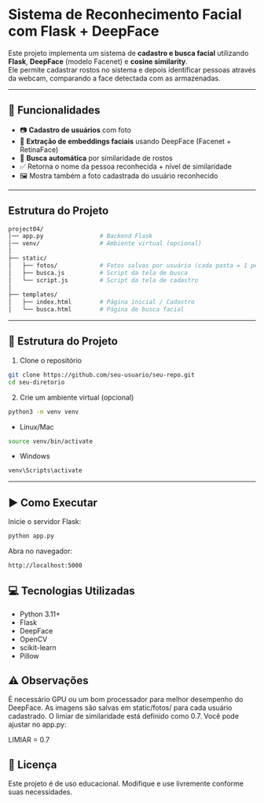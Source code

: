 # Sistema de Reconhecimento Facial com Flask + DeepFace

Este projeto implementa um sistema de **cadastro e busca facial** utilizando **Flask**, **DeepFace** (modelo Facenet) e **cosine similarity**.  
Ele permite cadastrar rostos no sistema e depois identificar pessoas através da webcam, comparando a face detectada com as armazenadas.

---

##  📌 Funcionalidades

- 📷 **Cadastro de usuários** com foto
- 🧠 **Extração de embeddings faciais** usando DeepFace (Facenet + RetinaFace)
- 🔎 **Busca automática** por similaridade de rostos
- ✅ Retorna o nome da pessoa reconhecida + nível de similaridade
- 🖼️ Mostra também a foto cadastrada do usuário reconhecido

---

## Estrutura do Projeto

```bash
project04/
│── app.py                # Backend Flask
│── venv/                 # Ambiente virtual (opcional)
│
├── static/
│   ├── fotos/            # Fotos salvas por usuário (cada pasta = 1 pessoa)
│   ├── busca.js          # Script da tela de busca
│   └── script.js         # Script da tela de cadastro
│
├── templates/
│   ├── index.html        # Página inicial / Cadastro
│   └── busca.html        # Página de busca facial

```
---

## 📂 Estrutura do Projeto

1. Clone o repositório
```bash
git clone https://github.com/seu-usuario/seu-repo.git
cd seu-diretorio
```

2. Crie um ambiente virtual (opcional)
```bash
python3 -m venv venv
```
- Linux/Mac 
```bash
source venv/bin/activate  
```
 - Windows
 ```bash
venv\Scripts\activate 
```


---

## ▶️ Como Executar

Inicie o servidor Flask:
```bash
python app.py
```
Abra no navegador:
```bash
http://localhost:5000
```

## 💻 Tecnologias Utilizadas

- Python 3.11+
- Flask
- DeepFace
- OpenCV
- scikit-learn
- Pillow

## ⚠️ Observações

É necessário GPU ou um bom processador para melhor desempenho do DeepFace.
As imagens são salvas em static/fotos/ para cada usuário cadastrado.
O limiar de similaridade está definido como 0.7. Você pode ajustar no app.py:

LIMIAR = 0.7

## 📜 Licença

Este projeto é de uso educacional. Modifique e use livremente conforme suas necessidades.